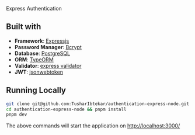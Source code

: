 <p>Express Authentication</p>

## Built with
- **Framework**: [Expressjs](https://expressjs.com/)
- **Password Manager**: [Bcrypt](https://github.com/kelektiv/node.bcrypt.js#readme)
- **Database**: [PostgreSQL](https://www.postgresql.org/)
- **ORM**: [TypeORM](https://typeorm.io/)
- **Validator**: [express validator](https://express-validator.github.io/docs/)
- **JWT**: [jsonwebtoken](https://github.com/auth0/node-jsonwebtoken#readme)

## Running Locally

```sh
git clone git@github.com:TusharIbtekar/authentication-express-node.git
cd authentication-express-node && pnpm install
pnpm dev
```

The above commands will start the application on [http://localhost:3000/](http://localhost:3000)


